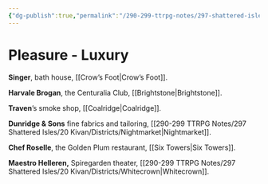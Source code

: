 ```yaml
---
{"dg-publish":true,"permalink":"/290-299-ttrpg-notes/297-shattered-isles/11-np-cs/vice-purveyors/kivan-luxury-purveyors/"}
---
```



# Pleasure - Luxury

**Singer**, bath house, [[Crow’s Foot\|Crow’s Foot]].  

**Harvale Brogan**, the Centuralia Club, [[Brightstone\|Brightstone]].  

**Traven**’s smoke shop, [[Coalridge\|Coalridge]].  

**Dunridge & Sons** fine fabrics and tailoring, [[290-299 TTRPG Notes/297 Shattered Isles/20 Kivan/Districts/Nightmarket\|Nightmarket]].  

**Chef Roselle**, the Golden Plum restaurant, [[Six Towers\|Six Towers]].  

**Maestro Helleren,** Spiregarden theater, [[290-299 TTRPG Notes/297 Shattered Isles/20 Kivan/Districts/Whitecrown\|Whitecrown]].